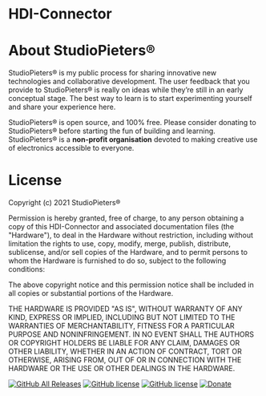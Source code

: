 # HDI-Connector

# About StudioPieters®
StudioPieters® is my public process for sharing innovative new technologies and collaborative development. The user feedback that you provide to StudioPieters® is really on ideas while they’re still in an early conceptual stage. The best way to learn is to start experimenting yourself and share your experience here.

StudioPieters® is open source, and 100% free. Please consider donating to StudioPieters® before starting the fun of building and learning. 
StudioPieters® is a <b>non-profit organisation</b> devoted to making creative use of electronics accessible to everyone.

# License

Copyright (c) 2021 StudioPieters®

Permission is hereby granted, free of charge, to any person obtaining a copy of this HDI-Connector and associated documentation files (the "Hardware"), to deal in the Hardware without restriction, including without limitation the rights to use, copy, modify, merge, publish, distribute, sublicense, and/or sell copies of the Hardware, and to permit persons to whom the Hardware is furnished to do so, subject to the following conditions:

The above copyright notice and this permission notice shall be included in all copies or substantial portions of the Hardware.

THE HARDWARE IS PROVIDED "AS IS", WITHOUT WARRANTY OF ANY KIND, EXPRESS OR IMPLIED, INCLUDING BUT NOT LIMITED TO THE WARRANTIES OF MERCHANTABILITY, FITNESS FOR A PARTICULAR PURPOSE AND NONINFRINGEMENT. IN NO EVENT SHALL THE AUTHORS OR COPYRIGHT HOLDERS BE LIABLE FOR ANY CLAIM, DAMAGES OR OTHER LIABILITY, WHETHER IN AN ACTION OF CONTRACT, TORT OR OTHERWISE, ARISING FROM, OUT OF OR IN CONNECTION WITH THE HARDWARE OR THE USE OR OTHER DEALINGS IN THE HARDWARE.

[![GitHub All Releases](https://img.shields.io/github/downloads/achimpieters/HDI-Connector/total?color=green)](https://github.com/achimpieters/HDI-Connector/releases) 
[![GitHub license](https://img.shields.io/badge/License-MIT-yellow.svg)](https://raw.githubusercontent.com/hyperion-project/hyperion.ng/master/LICENSE)
[![GitHub license](https://img.shields.io/github/v/release/achimpieters/ESP8266-HomeKit-Blinds)](https://img.shields.io/github/v/release/achimpieters/HDI-Connector)
[![Donate](https://img.shields.io/badge/donate-PayPal-blue.svg)](https://paypal.me/AJFPieters)
